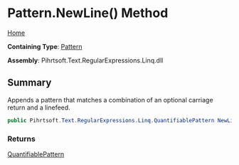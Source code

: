# Pattern\.NewLine\(\) Method

[Home](../../../../../../README.md)

**Containing Type**: [Pattern](../README.md)

**Assembly**: Pihrtsoft\.Text\.RegularExpressions\.Linq\.dll

## Summary

Appends a pattern that matches a combination of an optional carriage return and a linefeed\.

```csharp
public Pihrtsoft.Text.RegularExpressions.Linq.QuantifiablePattern NewLine()
```

### Returns

[QuantifiablePattern](../../QuantifiablePattern/README.md)

